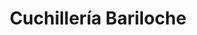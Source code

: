 ---
title: "Cuchillería Bariloche"
url: /san-carlos-de-bariloche/cuchilleria-bariloche/
shop: general
---